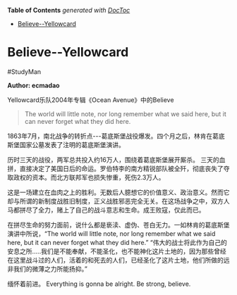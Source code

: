 <!-- START doctoc generated TOC please keep comment here to allow auto update -->
<!-- DON'T EDIT THIS SECTION, INSTEAD RE-RUN doctoc TO UPDATE -->
**Table of Contents**  *generated with [DocToc](https://github.com/thlorenz/doctoc)*

- [Believe--Yellowcard](#believe--yellowcard)

<!-- END doctoc generated TOC please keep comment here to allow auto update -->

# Believe--Yellowcard
#StudyMan

**Author: ecmadao**

Yellowcard乐队2004年专辑《Ocean Avenue》中的Believe

> The world will little note, nor long remember what we said here, but it can never forget what they did here.  

1863年7月，南北战争的转折点---葛底斯堡战役爆发。四个月之后，林肯在葛底斯堡国家公墓发表了注明的葛底斯堡演讲。

历时三天的战役，两军总共投入约16万人，围绕着葛底斯堡展开厮杀。
三天的血拼，直接决定了美国日后的命运。罗伯特李的南方精锐部队被全歼，彻底丧失了夺取政权的资本。而北方联邦军也损失惨重，死伤2.3万人。

这是一场建立在血肉之上的胜利。无数后人臆想它的价值意义、政治意义。然而它却与所谓的新制度战胜旧制度，正义战胜邪恶完全无关。在这场战争之中，双方人马都拼尽了全力，赌上了自己的战斗意志和生命。成王败寇，仅此而已。

在拼尽生命的努力面前，说什么都是亵渎、虚伪、苍白无力。一如林肯的葛底斯堡演讲中所说，“The world will little note, nor long remember what we said here, but it can never forget what they did here.”
“伟大的战士将此作为自己的安息之所.....我们是不能奉献，不能圣化，也不能神化这片土地的，因为那些曾经在这里战斗过的人们，活着的和死去的人们，已经圣化了这片土地，他们所做的远非我们的微薄之力所能扬抑。”

缅怀着前进。
Everything is gonna be alright.
Be strong, believe.